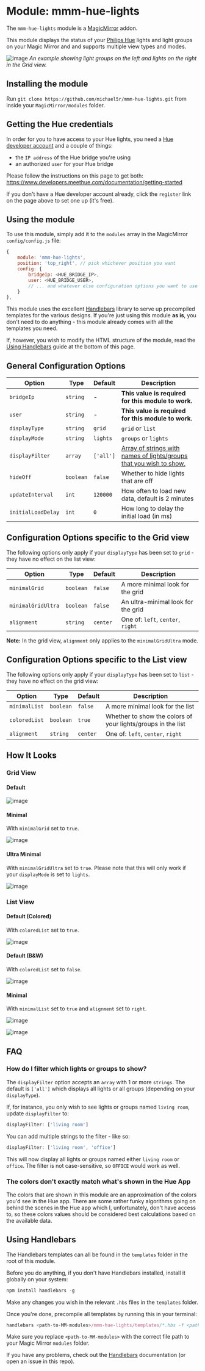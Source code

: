 # Module: mmm-hue-lights

The `mmm-hue-lights` module is a [MagicMirror](https://github.com/MichMich/MagicMirror) addon.

This module displays the status of your [Philips Hue](http://meethue.com) lights and light groups on your Magic Mirror and and supports multiple view types and modes.

![image](https://user-images.githubusercontent.com/3209660/49979103-2e3cd400-ff13-11e8-8f76-bc4c7d5e7b76.png)
*An example showing light groups on the left and lights on the right in the Grid view.*

## Installing the module
Run `git clone https://github.com/michael5r/mmm-hue-lights.git` from inside your `MagicMirror/modules` folder.

## Getting the Hue credentials
In order for you to have access to your Hue lights, you need a [Hue developer account](https://developers.meethue.com) and a couple of things:

- the `IP address` of the Hue bridge you're using
- an authorized `user` for your Hue bridge

Please follow the instructions on this page to get both:
https://www.developers.meethue.com/documentation/getting-started

If you don't have a Hue developer account already, click the `register` link on the page above to set one up (it's free).

## Using the module
To use this module, simply add it to the `modules` array in the MagicMirror `config/config.js` file:

```js
{
    module: 'mmm-hue-lights',
    position: 'top_right', // pick whichever position you want
    config: {
        bridgeIp: <HUE_BRIDGE_IP>,
        user: <HUE_BRIDGE_USER>,
        // ... and whatever else configuration options you want to use
    }
},
```

This module uses the excellent [Handlebars](http://handlebarsjs.com) library to serve up precompiled templates for the various designs. If you're just using this module **as is**, you don't need to do anything - this module already comes with all the templates you need.

If, however, you wish to modify the HTML structure of the module, read the [Using Handlebars](#using-handlebars) guide at the bottom of this page.


## General Configuration Options

Option             | Type      | Default   | Description
-------------------|-----------|-----------|-------------------------------------------------------------
`bridgeIp`         | `string`  | -         | **This value is required for this module to work.**
`user`             | `string`  | -         | **This value is required for this module to work.**
`displayType`      | `string`  | `grid`    | `grid` or `list`
`displayMode`      | `string`  | `lights`  | `groups` or `lights`
`displayFilter`    | `array`   | `['all']` | [Array of strings with names of lights/groups that you wish to show.](#how-do-i-filter-which-lights-or-groups-to-show)
`hideOff`          | `boolean` | `false`   | Whether to hide lights that are off
`updateInterval`   | `int`     | `120000`  | How often to load new data, default is 2 minutes
`initialLoadDelay` | `int`     | `0`       | How long to delay the initial load (in ms)


## Configuration Options specific to the Grid view

The following options only apply if your `displayType` has been set to `grid` - they have no effect on the list view:

Option             | Type      | Default   | Description
-------------------|-----------|-----------|-------------------------------------------------------------
`minimalGrid`      | `boolean` | `false`   | A more minimal look for the grid
`minimalGridUltra` | `boolean` | `false`   | An ultra-minimal look for the grid
`alignment`        | `string`  | `center`  | One of: `left`, `center`, `right`

**Note:** In the grid view, `alignment` only applies to the `minimalGridUltra` mode.


## Configuration Options specific to the List view

The following options only apply if your `displayType` has been set to `list` - they have no effect on the grid view:

Option             | Type       | Default   | Description
-------------------|------------|-----------|-------------------------------------------------------------
`minimalList`      | `boolean`  | `false`   | A more minimal look for the list
`coloredList`      | `boolean`  | `true`    | Whether to show the colors of your lights/groups in the list
`alignment`        | `string`   | `center`  | One of: `left`, `center`, `right`


## How It Looks

### Grid View

#### Default

![image](https://user-images.githubusercontent.com/3209660/49979206-a3100e00-ff13-11e8-94f2-d0e1a7c1d87f.png)

#### Minimal

With `minimalGrid` set to `true`.

![image](https://user-images.githubusercontent.com/3209660/49979288-05690e80-ff14-11e8-9e7e-4032e978f444.png)

#### Ultra Minimal

With `minimalGridUltra` set to `true`.
Please note that this will only work if your `displayMode` is set to `lights`.

![image](https://user-images.githubusercontent.com/3209660/49979359-4c570400-ff14-11e8-8c16-503c91e85d2c.png)

### List View

#### Default (Colored)

With `coloredList` set to `true`.

![image](https://user-images.githubusercontent.com/3209660/49979457-b66fa900-ff14-11e8-8241-1467036301f2.png)

#### Default (B&W)

With `coloredList` set to `false`.

![image](https://user-images.githubusercontent.com/3209660/49979485-da32ef00-ff14-11e8-8e54-5c3cd13ddbae.png)

#### Minimal

With `minimalList` set to `true` and `alignment` set to `right`.

![image](https://user-images.githubusercontent.com/3209660/49979630-7fe65e00-ff15-11e8-94e1-b39250b10ecb.png)

![image](https://user-images.githubusercontent.com/3209660/49979620-752bc900-ff15-11e8-8b3a-f280ecc16948.png)


## FAQ

### How do I filter which lights or groups to show?

The `displayFilter` option accepts an `array` with 1 or more `strings`. The default is `['all']` which displays all lights or all groups (depending on your `displayType`).

If, for instance, you only wish to see lights or groups named `living room`, update `displayFilter` to:
```js
displayFilter: ['living room']
```

You can add multiple strings to the filter - like so:
```js
displayFilter: ['living room', 'office']
```

This will now display all lights or groups named either `living room` or `office`. The filter is not case-sensitive, so `OFFICE` would work as well.

### The colors don't exactly match what's shown in the Hue App

The colors that are shown in this module are an approximation of the colors you'd see in the Hue app. There are some rather funky algorithms going on behind the scenes in the Hue app which I, unfortunately, don't have access to, so these colors values should be considered best calculations based on the available data.


## Using Handlebars

The Handlebars templates can all be found in the `templates` folder in the root of this module.

Before you do anything, if you don't have Handlebars installed, install it globally on your system:

```js
npm install handlebars -g
```

Make any changes you wish in the relevant `.hbs` files in the `templates` folder.

Once you're done, precompile all templates by running this in your terminal:
```js
handlebars <path-to-MM-modules>/mmm-hue-lights/templates/*.hbs -f <path-to-MM-modules>/mmm-hue-lights/mmm-hue-lights-templates.js -m
```

Make sure you replace `<path-to-MM-modules>` with the correct file path to your Magic Mirror `modules` folder.

If you have any problems, check out the [Handlebars](http://handlebarsjs.com/precompilation.html) documentation (or open an issue in this repo).